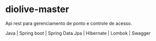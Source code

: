 # diolive-master
 Api rest para gerenciamento de ponto e controle de acesso.

Java | Spring boot | Spring Data Jpa | Hibernate | Lombok | Swagger
